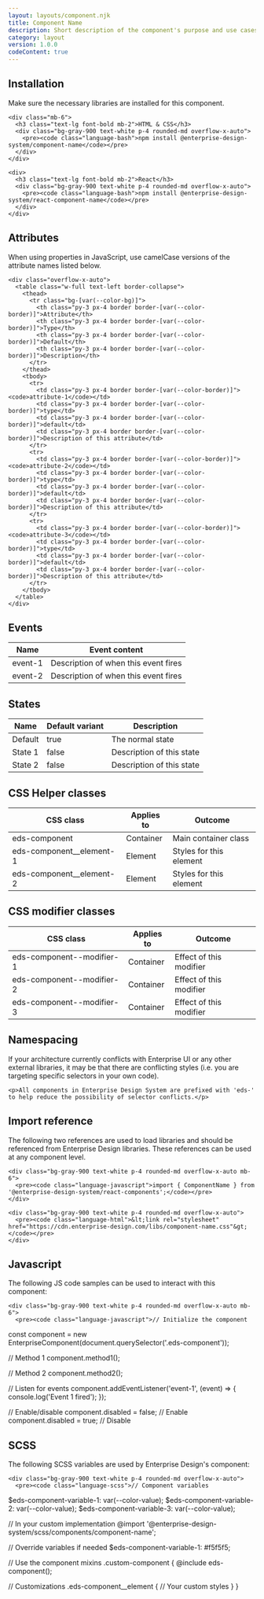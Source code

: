 ```yaml
---
layout: layouts/component.njk
title: Component Name
description: Short description of the component's purpose and use cases.
category: layout
version: 1.0.0
codeContent: true
---
```


<section class="mb-12">
  <h2 class="text-2xl font-bold mb-6">Installation</h2>
  
  <div class="bg-[var(--color-bg-alt)] p-6 rounded-lg border border-[var(--color-border)] mb-6">
    <p class="mb-4">Make sure the necessary libraries are installed for this component.</p>
    
    <div class="mb-6">
      <h3 class="text-lg font-bold mb-2">HTML & CSS</h3>
      <div class="bg-gray-900 text-white p-4 rounded-md overflow-x-auto">
        <pre><code class="language-bash">npm install @enterprise-design-system/component-name</code></pre>
      </div>
    </div>
    
    <div>
      <h3 class="text-lg font-bold mb-2">React</h3>
      <div class="bg-gray-900 text-white p-4 rounded-md overflow-x-auto">
        <pre><code class="language-bash">npm install @enterprise-design-system/react-component-name</code></pre>
      </div>
    </div>
  </div>
</section>

<section class="mb-12">
  <h2 class="text-2xl font-bold mb-6">Attributes</h2>
  
  <div class="bg-[var(--color-bg-alt)] p-6 rounded-lg border border-[var(--color-border)] mb-6">
    <p class="mb-4">When using properties in JavaScript, use camelCase versions of the attribute names listed below.</p>
    
    <div class="overflow-x-auto">
      <table class="w-full text-left border-collapse">
        <thead>
          <tr class="bg-[var(--color-bg)]">
            <th class="py-3 px-4 border border-[var(--color-border)]">Attribute</th>
            <th class="py-3 px-4 border border-[var(--color-border)]">Type</th>
            <th class="py-3 px-4 border border-[var(--color-border)]">Default</th>
            <th class="py-3 px-4 border border-[var(--color-border)]">Description</th>
          </tr>
        </thead>
        <tbody>
          <tr>
            <td class="py-3 px-4 border border-[var(--color-border)]"><code>attribute-1</code></td>
            <td class="py-3 px-4 border border-[var(--color-border)]">type</td>
            <td class="py-3 px-4 border border-[var(--color-border)]">default</td>
            <td class="py-3 px-4 border border-[var(--color-border)]">Description of this attribute</td>
          </tr>
          <tr>
            <td class="py-3 px-4 border border-[var(--color-border)]"><code>attribute-2</code></td>
            <td class="py-3 px-4 border border-[var(--color-border)]">type</td>
            <td class="py-3 px-4 border border-[var(--color-border)]">default</td>
            <td class="py-3 px-4 border border-[var(--color-border)]">Description of this attribute</td>
          </tr>
          <tr>
            <td class="py-3 px-4 border border-[var(--color-border)]"><code>attribute-3</code></td>
            <td class="py-3 px-4 border border-[var(--color-border)]">type</td>
            <td class="py-3 px-4 border border-[var(--color-border)]">default</td>
            <td class="py-3 px-4 border border-[var(--color-border)]">Description of this attribute</td>
          </tr>
        </tbody>
      </table>
    </div>
  </div>
</section>

<section class="mb-12">
  <h2 class="text-2xl font-bold mb-6">Events</h2>
  
  <div class="bg-[var(--color-bg-alt)] p-6 rounded-lg border border-[var(--color-border)] mb-6">
    <table class="w-full text-left border-collapse">
      <thead>
        <tr class="bg-[var(--color-bg)]">
          <th class="py-3 px-4 border border-[var(--color-border)]">Name</th>
          <th class="py-3 px-4 border border-[var(--color-border)]">Event content</th>
        </tr>
      </thead>
      <tbody>
        <tr>
          <td class="py-3 px-4 border border-[var(--color-border)]">event-1</td>
          <td class="py-3 px-4 border border-[var(--color-border)]">Description of when this event fires</td>
        </tr>
        <tr>
          <td class="py-3 px-4 border border-[var(--color-border)]">event-2</td>
          <td class="py-3 px-4 border border-[var(--color-border)]">Description of when this event fires</td>
        </tr>
      </tbody>
    </table>
  </div>
</section>

<section class="mb-12">
  <h2 class="text-2xl font-bold mb-6">States</h2>
  
  <div class="bg-[var(--color-bg-alt)] p-6 rounded-lg border border-[var(--color-border)] mb-6">
    <table class="w-full text-left border-collapse">
      <thead>
        <tr class="bg-[var(--color-bg)]">
          <th class="py-3 px-4 border border-[var(--color-border)]">Name</th>
          <th class="py-3 px-4 border border-[var(--color-border)]">Default variant</th>
          <th class="py-3 px-4 border border-[var(--color-border)]">Description</th>
        </tr>
      </thead>
      <tbody>
        <tr>
          <td class="py-3 px-4 border border-[var(--color-border)]">Default</td>
          <td class="py-3 px-4 border border-[var(--color-border)]">true</td>
          <td class="py-3 px-4 border border-[var(--color-border)]">The normal state</td>
        </tr>
        <tr>
          <td class="py-3 px-4 border border-[var(--color-border)]">State 1</td>
          <td class="py-3 px-4 border border-[var(--color-border)]">false</td>
          <td class="py-3 px-4 border border-[var(--color-border)]">Description of this state</td>
        </tr>
        <tr>
          <td class="py-3 px-4 border border-[var(--color-border)]">State 2</td>
          <td class="py-3 px-4 border border-[var(--color-border)]">false</td>
          <td class="py-3 px-4 border border-[var(--color-border)]">Description of this state</td>
        </tr>
      </tbody>
    </table>
  </div>
</section>

<section class="mb-12">
  <h2 class="text-2xl font-bold mb-6">CSS Helper classes</h2>
  
  <div class="bg-[var(--color-bg-alt)] p-6 rounded-lg border border-[var(--color-border)] mb-6">
    <table class="w-full text-left border-collapse">
      <thead>
        <tr class="bg-[var(--color-bg)]">
          <th class="py-3 px-4 border border-[var(--color-border)]">CSS class</th>
          <th class="py-3 px-4 border border-[var(--color-border)]">Applies to</th>
          <th class="py-3 px-4 border border-[var(--color-border)]">Outcome</th>
        </tr>
      </thead>
      <tbody>
        <tr>
          <td class="py-3 px-4 border border-[var(--color-border)]">eds-component</td>
          <td class="py-3 px-4 border border-[var(--color-border)]">Container</td>
          <td class="py-3 px-4 border border-[var(--color-border)]">Main container class</td>
        </tr>
        <tr>
          <td class="py-3 px-4 border border-[var(--color-border)]">eds-component__element-1</td>
          <td class="py-3 px-4 border border-[var(--color-border)]">Element</td>
          <td class="py-3 px-4 border border-[var(--color-border)]">Styles for this element</td>
        </tr>
        <tr>
          <td class="py-3 px-4 border border-[var(--color-border)]">eds-component__element-2</td>
          <td class="py-3 px-4 border border-[var(--color-border)]">Element</td>
          <td class="py-3 px-4 border border-[var(--color-border)]">Styles for this element</td>
        </tr>
      </tbody>
    </table>
  </div>
</section>

<section class="mb-12">
  <h2 class="text-2xl font-bold mb-6">CSS modifier classes</h2>
  
  <div class="bg-[var(--color-bg-alt)] p-6 rounded-lg border border-[var(--color-border)] mb-6">
    <table class="w-full text-left border-collapse">
      <thead>
        <tr class="bg-[var(--color-bg)]">
          <th class="py-3 px-4 border border-[var(--color-border)]">CSS class</th>
          <th class="py-3 px-4 border border-[var(--color-border)]">Applies to</th>
          <th class="py-3 px-4 border border-[var(--color-border)]">Outcome</th>
        </tr>
      </thead>
      <tbody>
        <tr>
          <td class="py-3 px-4 border border-[var(--color-border)]">eds-component--modifier-1</td>
          <td class="py-3 px-4 border border-[var(--color-border)]">Container</td>
          <td class="py-3 px-4 border border-[var(--color-border)]">Effect of this modifier</td>
        </tr>
        <tr>
          <td class="py-3 px-4 border border-[var(--color-border)]">eds-component--modifier-2</td>
          <td class="py-3 px-4 border border-[var(--color-border)]">Container</td>
          <td class="py-3 px-4 border border-[var(--color-border)]">Effect of this modifier</td>
        </tr>
        <tr>
          <td class="py-3 px-4 border border-[var(--color-border)]">eds-component--modifier-3</td>
          <td class="py-3 px-4 border border-[var(--color-border)]">Container</td>
          <td class="py-3 px-4 border border-[var(--color-border)]">Effect of this modifier</td>
        </tr>
      </tbody>
    </table>
  </div>
</section>

<section class="mb-12">
  <h2 class="text-2xl font-bold mb-6">Namespacing</h2>
  
  <div class="bg-[var(--color-bg-alt)] p-6 rounded-lg border border-[var(--color-border)] mb-6">
    <p class="mb-4">If your architecture currently conflicts with Enterprise UI or any other external libraries, it may be that there are conflicting styles (i.e. you are targeting specific selectors in your own code).</p>
    
    <p>All components in Enterprise Design System are prefixed with 'eds-' to help reduce the possibility of selector conflicts.</p>
  </div>
</section>

<section class="mb-12">
  <h2 class="text-2xl font-bold mb-6">Import reference</h2>
  
  <div class="bg-[var(--color-bg-alt)] p-6 rounded-lg border border-[var(--color-border)] mb-6">
    <p class="mb-4">The following two references are used to load libraries and should be referenced from Enterprise Design libraries. These references can be used at any component level.</p>
    
    <div class="bg-gray-900 text-white p-4 rounded-md overflow-x-auto mb-6">
      <pre><code class="language-javascript">import { ComponentName } from '@enterprise-design-system/react-components';</code></pre>
    </div>
    
    <div class="bg-gray-900 text-white p-4 rounded-md overflow-x-auto">
      <pre><code class="language-html">&lt;link rel="stylesheet" href="https://cdn.enterprise-design.com/libs/component-name.css"&gt;</code></pre>
    </div>
  </div>
</section>

<section class="mb-12">
  <h2 class="text-2xl font-bold mb-6">Javascript</h2>
  
  <div class="bg-[var(--color-bg-alt)] p-6 rounded-lg border border-[var(--color-border)] mb-6">
    <p class="mb-6">The following JS code samples can be used to interact with this component:</p>
    
    <div class="bg-gray-900 text-white p-4 rounded-md overflow-x-auto mb-6">
      <pre><code class="language-javascript">// Initialize the component
const component = new EnterpriseComponent(document.querySelector('.eds-component'));

// Method 1
component.method1();

// Method 2
component.method2();

// Listen for events
component.addEventListener('event-1', (event) => {
  console.log('Event 1 fired');
});

// Enable/disable
component.disabled = false; // Enable
component.disabled = true;  // Disable</code></pre>
    </div>
  </div>
</section>

<section class="mb-12">
  <h2 class="text-2xl font-bold mb-6">SCSS</h2>
  
  <div class="bg-[var(--color-bg-alt)] p-6 rounded-lg border border-[var(--color-border)] mb-6">
    <p class="mb-4">The following SCSS variables are used by Enterprise Design's component:</p>
    
    <div class="bg-gray-900 text-white p-4 rounded-md overflow-x-auto">
      <pre><code class="language-scss">// Component variables
$eds-component-variable-1: var(--color-value);
$eds-component-variable-2: var(--color-value);
$eds-component-variable-3: var(--color-value);

// In your custom implementation
@import '@enterprise-design-system/scss/components/component-name';

// Override variables if needed
$eds-component-variable-1: #f5f5f5;

// Use the component mixins
.custom-component {
  @include eds-component();
  
  // Customizations
  .eds-component__element {
    // Your custom styles
  }
}</code></pre>
    </div>
  </div>
</section>